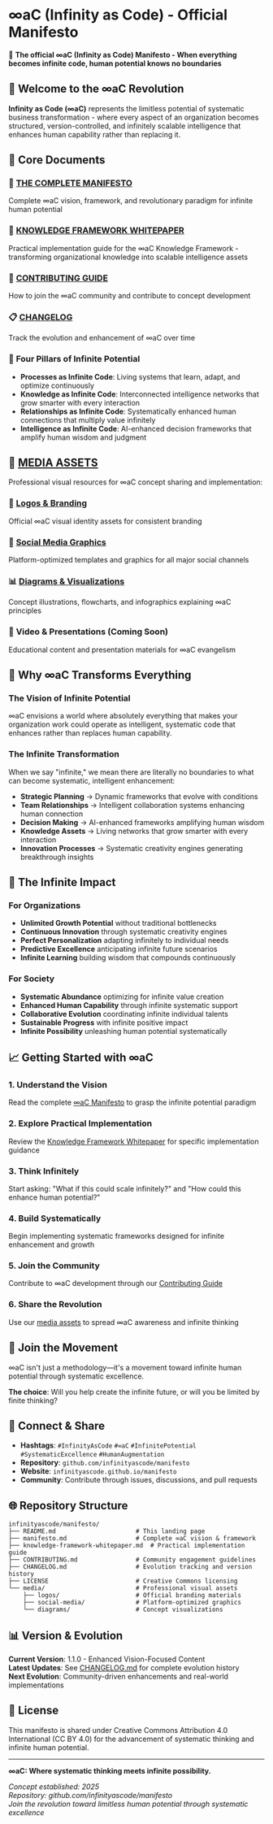# ∞aC (Infinity as Code) - Official Manifesto

🚀 **The official ∞aC (Infinity as Code) Manifesto - When everything becomes infinite code, human potential knows no boundaries**

## 🌟 Welcome to the ∞aC Revolution

**Infinity as Code (∞aC)** represents the limitless potential of systematic business transformation - where every aspect of an organization becomes structured, version-controlled, and infinitely scalable intelligence that enhances human capability rather than replacing it.

## 📖 Core Documents

### 🎯 **[THE COMPLETE MANIFESTO](manifesto.md)**
Complete ∞aC vision, framework, and revolutionary paradigm for infinite human potential

### 📄 **[KNOWLEDGE FRAMEWORK WHITEPAPER](knowledge-framework-whitepaper.md)**
Practical implementation guide for the ∞aC Knowledge Framework - transforming organizational knowledge into scalable intelligence assets

### 🤝 **[CONTRIBUTING GUIDE](CONTRIBUTING.md)**
How to join the ∞aC community and contribute to concept development

### 📋 **[CHANGELOG](CHANGELOG.md)**
Track the evolution and enhancement of ∞aC over time

### 🔄 **Four Pillars of Infinite Potential**
- **Processes as Infinite Code**: Living systems that learn, adapt, and optimize continuously
- **Knowledge as Infinite Code**: Interconnected intelligence networks that grow smarter with every interaction  
- **Relationships as Infinite Code**: Systematically enhanced human connections that multiply value infinitely
- **Intelligence as Infinite Code**: AI-enhanced decision frameworks that amplify human wisdom and judgment

## 🎨 **[MEDIA ASSETS](media/)**

Professional visual resources for ∞aC concept sharing and implementation:

### 📁 **[Logos & Branding](media/logos/)**
Official ∞aC visual identity assets for consistent branding

### 📱 **[Social Media Graphics](media/social-media/)**
Platform-optimized templates and graphics for all major social channels

### 📊 **[Diagrams & Visualizations](media/diagrams/)**
Concept illustrations, flowcharts, and infographics explaining ∞aC principles

### 🎥 **Video & Presentations** (Coming Soon)
Educational content and presentation materials for ∞aC evangelism

## 🚀 Why ∞aC Transforms Everything

### The Vision of Infinite Potential
∞aC envisions a world where absolutely everything that makes your organization work could operate as intelligent, systematic code that enhances rather than replaces human capability.

### The Infinite Transformation
When we say "infinite," we mean there are literally no boundaries to what can become systematic, intelligent enhancement:

- **Strategic Planning** → Dynamic frameworks that evolve with conditions
- **Team Relationships** → Intelligent collaboration systems enhancing human connection
- **Decision Making** → AI-enhanced frameworks amplifying human wisdom
- **Knowledge Assets** → Living networks that grow smarter with every interaction
- **Innovation Processes** → Systematic creativity engines generating breakthrough insights

## 🎯 The Infinite Impact

### For Organizations
- **Unlimited Growth Potential** without traditional bottlenecks
- **Continuous Innovation** through systematic creativity engines
- **Perfect Personalization** adapting infinitely to individual needs
- **Predictive Excellence** anticipating infinite future scenarios
- **Infinite Learning** building wisdom that compounds continuously

### For Society
- **Systematic Abundance** optimizing for infinite value creation
- **Enhanced Human Capability** through infinite systematic support
- **Collaborative Evolution** coordinating infinite individual talents
- **Sustainable Progress** with infinite positive impact
- **Infinite Possibility** unleashing human potential systematically

## 📈 Getting Started with ∞aC

### 1. **Understand the Vision**
Read the complete [∞aC Manifesto](manifesto.md) to grasp the infinite potential paradigm

### 2. **Explore Practical Implementation**
Review the [Knowledge Framework Whitepaper](knowledge-framework-whitepaper.md) for specific implementation guidance

### 3. **Think Infinitely**
Start asking: "What if this could scale infinitely?" and "How could this enhance human potential?"

### 4. **Build Systematically**
Begin implementing systematic frameworks designed for infinite enhancement and growth

### 5. **Join the Community**
Contribute to ∞aC development through our [Contributing Guide](CONTRIBUTING.md)

### 6. **Share the Revolution**
Use our [media assets](media/) to spread ∞aC awareness and infinite thinking

## 🤝 Join the Movement

∞aC isn't just a methodology—it's a movement toward infinite human potential through systematic excellence.

**The choice**: Will you help create the infinite future, or will you be limited by finite thinking?

## 📱 Connect & Share

- **Hashtags**: `#InfinityAsCode` `#∞aC` `#InfinitePotential` `#SystematicExcellence` `#HumanAugmentation`
- **Repository**: `github.com/infinityascode/manifesto`
- **Website**: `infinityascode.github.io/manifesto`
- **Community**: Contribute through issues, discussions, and pull requests

## 🌐 Repository Structure

```
infinityascode/manifesto/
├── README.md                      # This landing page
├── manifesto.md                   # Complete ∞aC vision & framework
├── knowledge-framework-whitepaper.md  # Practical implementation guide
├── CONTRIBUTING.md                # Community engagement guidelines
├── CHANGELOG.md                   # Evolution tracking and version history
├── LICENSE                        # Creative Commons licensing
└── media/                         # Professional visual assets
    ├── logos/                     # Official branding materials
    ├── social-media/              # Platform-optimized graphics
    └── diagrams/                  # Concept visualizations
```

## 📊 Version & Evolution

**Current Version**: 1.1.0 - Enhanced Vision-Focused Content  
**Latest Updates**: See [CHANGELOG.md](CHANGELOG.md) for complete evolution history  
**Next Evolution**: Community-driven enhancements and real-world implementations

## 📜 License

This manifesto is shared under Creative Commons Attribution 4.0 International (CC BY 4.0) for the advancement of systematic thinking and infinite human potential.

---

**∞aC: Where systematic thinking meets infinite possibility.**

*Concept established: 2025*  
*Repository: github.com/infinityascode/manifesto*  
*Join the revolution toward limitless human potential through systematic excellence*